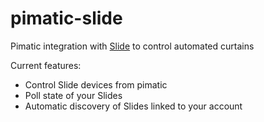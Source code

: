 pimatic-slide
=======================

Pimatic integration with [Slide](https://slide.store) to control automated curtains

Current features:
* Control Slide devices from pimatic
* Poll state of your Slides
* Automatic discovery of Slides linked to your account
